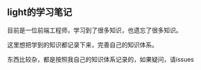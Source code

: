 ## light的学习笔记

目前是一位前端工程师，学习到了很多知识，也遗忘了很多知识。

这里想把学到的知识都记录下来，完善自己的知识体系。

东西比较杂，都是按照我自己的知识体系记录的，如果疑问，请issues